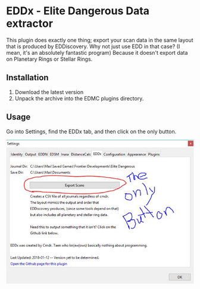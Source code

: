 # EDDx - **E**lite **D**angerous **D**ata e**x**tractor

This plugin does exactly one thing; export your scan data in the same layout that is produced by EDDiscovery. Why not just use EDD in that case? (I mean, it's an absolutely fantastic program) Because it doesn't export data on Planetary Rings or Stellar Rings. 

## Installation

1. Download the latest version 
2. Unpack the archive into the EDMC plugins directory.

## Usage

Go into Settings, find the EDDx tab, and then click on the only button. 

![Screenshot](images/EDDx-instructions.JPG)
